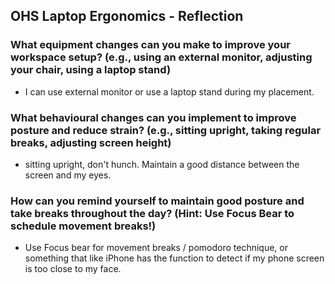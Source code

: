 ## OHS Laptop Ergonomics - Reflection

### What equipment changes can you make to improve your workspace setup? (e.g., using an external monitor, adjusting your chair, using a laptop stand)

- I can use external monitor or use a laptop stand during my placement.

### What behavioural changes can you implement to improve posture and reduce strain? (e.g., sitting upright, taking regular breaks, adjusting screen height)

- sitting upright, don't hunch. Maintain a good distance between the screen and my eyes.

### How can you remind yourself to maintain good posture and take breaks throughout the day? (Hint: Use Focus Bear to schedule movement breaks!)

- Use Focus bear for movement breaks / pomodoro technique, or something that like iPhone has the function to detect if my phone screen is too close to my face.
